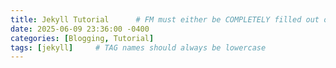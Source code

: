 ```yaml
---
title: Jekyll Tutorial      # FM must either be COMPLETELY filled out or EMPTY between the lines for site to not break
date: 2025-06-09 23:36:00 -0400
categories: [Blogging, Tutorial]
tags: [jekyll]     # TAG names should always be lowercase
---
```


## 